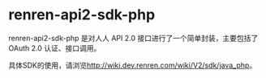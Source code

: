 renren-api2-sdk-php
===================

renren-api2-sdk-php 是对人人 API 2.0 接口进行了一个简单封装，主要包括了 OAuth 2.0 认证、接口调用。

具体SDK的使用，请浏览<http://wiki.dev.renren.com/wiki/V2/sdk/java_php>。
